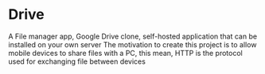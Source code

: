 # Drive

A File manager app, Google Drive clone, self-hosted application that can be installed on your own server
The motivation to create this project is to allow mobile devices to share files with a PC, this mean, HTTP is the protocol used for exchanging file between devices
